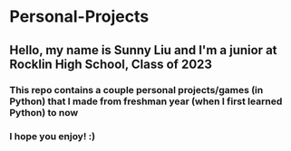 # Personal-Projects
## Hello, my name is Sunny Liu and I'm a junior at Rocklin High School, Class of 2023
### This repo contains a couple personal projects/games (in Python) that I made from freshman year (when I first learned Python) to now
### I hope you enjoy! :)
